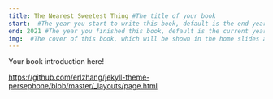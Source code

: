 ```yaml
---
title: The Nearest Sweetest Thing #The title of your book
start:  #The year you start to write this book, default is the end year.
end: 2021 #The year you finished this book, default is the current year.
img:  #The cover of this book, which will be shown in the home slides and the book index page.
---
```

Your book introduction here!

https://github.com/erlzhang/jekyll-theme-persephone/blob/master/_layouts/page.html